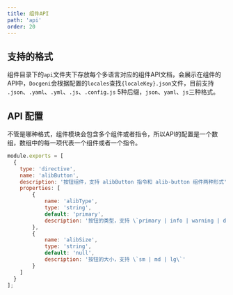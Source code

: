 ```yaml
---
title: 组件API
path: 'api'
order: 20
---
```


## 支持的格式
组件目录下的`api`文件夹下存放每个多语言对应的组件API文档，会展示在组件的API中，`Docgeni`会根据配置的`locales`查找`{localeKey}.json`文件，目前支持 `.json`、`.yaml`、`.yml`、`.js`、`.config.js` 5种后缀，`json`、`yaml`、`js`三种格式。

## API 配置
不管是哪种格式，组件模块会包含多个组件或者指令，所以API的配置是一个数组，数组中的每一项代表一个组件或者一个指令。

```js
module.exports = [
  {
    type: 'directive',
    name: 'alibButton',
    description: '按钮组件，支持 alibButton 指令和 alib-button 组件两种形式',
    properties: [
        {
            name: 'alibType',
            type: 'string',
            default: 'primary',
            description: '按钮的类型，支持 \`primary | info | warning | danger\`' 
        },
        {
            name: 'alibSize',
            type: 'string',
            default: 'null', 
            description: '按钮的大小，支持 \`sm | md | lg\`'
        }
    ]
  }
];

```
